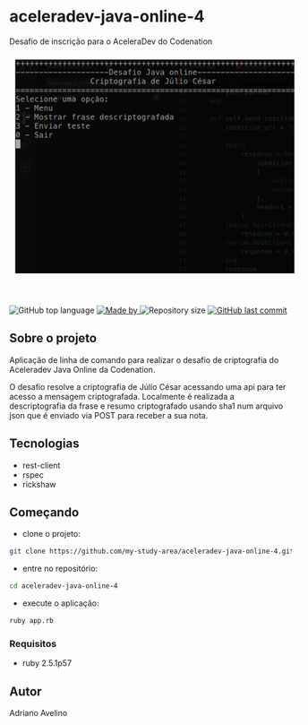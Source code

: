 # aceleradev-java-online-4
Desafio de inscrição para o AceleraDev do Codenation

<style>
  .box {
    border: 10px solid rgba(255,255,255, 0.2);
    border-radius: 5px;
    margin-bottom: 30px;
  }
</style>
<img src="img/cli.png" alt="Imagem da aplicação de linha de comando" class="box">

<p>
<img alt="GitHub top language" src="https://img.shields.io/github/languages/top/my-study-area/aceleradev-java-online-4">
<a href="https://github.com/adrianoavelino">
    <img alt="Made by" src="https://img.shields.io/badge/made%20by-adriano%20avelino-gree">
</a>
<img alt="Repository size" src="https://img.shields.io/github/repo-size/my-study-area/aceleradev-java-online-4">
<a href="https://github.com/EliasGcf/readme-template/commits/master">
<img alt="GitHub last commit" src="https://img.shields.io/github/last-commit/my-study-area/aceleradev-java-online-4">
</a>
</p>

## Sobre o projeto
Aplicação de linha de comando para realizar o desafio de criptografia do Aceleradev Java Online da Codenation.

O desafio resolve a criptografia de Júlio César acessando uma api para ter acesso a mensagem criptografada. Localmente é realizada a descriptografia da frase e resumo criptografado usando sha1 num arquivo json que é enviado via POST para receber a sua nota.

## Tecnologias
- rest-client
- rspec
- rickshaw

## Começando
- clone o projeto:
```sh
git clone https://github.com/my-study-area/aceleradev-java-online-4.git
```
- entre no repositório:
```sh
cd aceleradev-java-online-4
```
- execute o aplicação:
```sh
ruby app.rb
```

### Requisitos
- ruby 2.5.1p57

## Autor
Adriano Avelino
